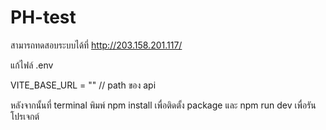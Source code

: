 # PH-test

 สามารถทดสอบระบบได้ที่ http://203.158.201.117/
 
แก้ไฟล์ .env 

VITE_BASE_URL = "" // path ของ api

หลังจากนั้นที่ terminal พิมพ์ npm install เพื่อติดตั้ง package และ npm run dev เพื่อรันโปรเจกต์
